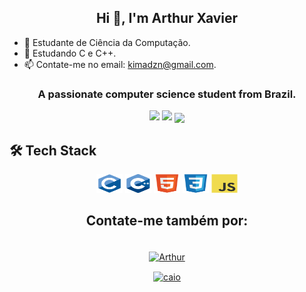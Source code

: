 <h2 align="center">Hi 👋, I'm Arthur Xavier</h2>

- 🥇 Estudante de Ciência da Computação.
- 🌱 Estudando C e C++.
- 📫 Contate-me no email: kimadzn@gmail.com.

<h3 align="center">A passionate computer science student from Brazil.</h3>



<div align="center">
  <img src="https://github-readme-stats-sigma-five.vercel.app/api?hide_title=false&hide_rank=false&show_icons=true&include_all_commits=true&count_private=true&disable_animations=false&theme=default&locale=en&hide_border=false&username=kimadzn" height="150"  />
  <img src="https://github-readme-stats-sigma-five.vercel.app/api/top-langs?locale=en&hide_title=false&layout=compact&card_width=320&langs_count=5&theme=default&hide_border=false&username=kimadzn" height="150"   />
  <img align="center" src="https://github-readme-streak-stats.herokuapp.com/?user=Kimadzn&theme=great-gatsby&hide_border=true&background=EB545400" /></p>
</div>


## 🛠  Tech Stack

<div align="center">
  <img src="https://github.com/devicons/devicon/blob/master/icons/c/c-original.svg"                   height="30" width="42" alt="C logo"  />
  <img src="https://github.com/devicons/devicon/blob/master/icons/cplusplus/cplusplus-original.svg"   height="30" width="42" alt="Cplusplus logo"  />
  <img src="https://github.com/devicons/devicon/blob/master/icons/html5/html5-original.svg"           height="30" width="42" alt="html5 logo"  />
  <img src="https://github.com/devicons/devicon/blob/master/icons/css3/css3-original.svg"             height="30" width="42" alt="css3 logo"  />
  <img src="https://github.com/devicons/devicon/blob/master/icons/javascript/javascript-original.svg" height="30" width="42" alt="javascript logo"  />

</div>

 <h2 align="center">Contate-me também por:</h2>
    <p align="center">
      <br/>
      <a href="https://www.linkedin.com/in/arthur-xavierm/" target="blank"><img align="center"
         src="https://img.shields.io/badge/linkedin-%231DA1F2.svg?style=for-the-badge&logo=linkedin&logoColor=white"
         alt="Arthur" height="30"/></a>
    </p>
  <p align="center">
      <a href="https://www.instagram.com/tutumx/" target="blank"><img align="center"
         src="https://img.shields.io/badge/instagram-%23E4405F.svg?style=for-the-badge&logo=Instagram&logoColor=white"
         alt="caio" height="30"/></a>
      <br>
    </p>
     
     
